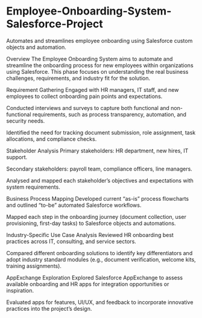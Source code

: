 # Employee-Onboarding-System-Salesforce-Project
Automates and streamlines employee onboarding using Salesforce custom objects and automation.

Overview
The Employee Onboarding System aims to automate and streamline the onboarding process for new employees within organizations using Salesforce. This phase focuses on understanding the real business challenges, requirements, and industry fit for the solution.

Requirement Gathering
Engaged with HR managers, IT staff, and new employees to collect onboarding pain points and expectations.

Conducted interviews and surveys to capture both functional and non-functional requirements, such as process transparency, automation, and security needs.

Identified the need for tracking document submission, role assignment, task allocations, and compliance checks.

Stakeholder Analysis
Primary stakeholders: HR department, new hires, IT support.

Secondary stakeholders: payroll team, compliance officers, line managers.

Analysed and mapped each stakeholder’s objectives and expectations with system requirements.

Business Process Mapping
Developed current “as-is” process flowcharts and outlined “to-be” automated Salesforce workflows.

Mapped each step in the onboarding journey (document collection, user provisioning, first-day tasks) to Salesforce objects and automations.

Industry-Specific Use Case Analysis
Reviewed HR onboarding best practices across IT, consulting, and service sectors.

Compared different onboarding solutions to identify key differentiators and adopt industry standard modules (e.g., document verification, welcome kits, training assignments).

AppExchange Exploration
Explored Salesforce AppExchange to assess available onboarding and HR apps for integration opportunities or inspiration.

Evaluated apps for features, UI/UX, and feedback to incorporate innovative practices into the project’s design.
